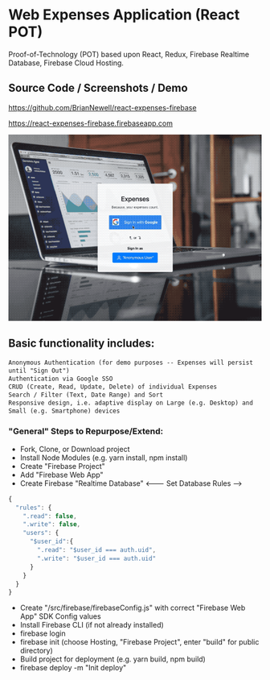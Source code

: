 # Web Expenses Application (React POT)

Proof-of-Technology (POT) based upon React, Redux, Firebase Realtime Database, Firebase Cloud Hosting.

## Source Code / Screenshots / Demo
https://github.com/BrianNewell/react-expenses-firebase

https://react-expenses-firebase.firebaseapp.com

![](react-expenses-firebase-demo.gif)
## Basic functionality includes:

```
Anonymous Authentication (for demo purposes -- Expenses will persist until "Sign Out")
Authentication via Google SSO
CRUD (Create, Read, Update, Delete) of individual Expenses
Search / Filter (Text, Date Range) and Sort
Responsive design, i.e. adaptive display on Large (e.g. Desktop) and Small (e.g. Smartphone) devices
```

### "General" Steps to Repurpose/Extend:

* Fork, Clone, or Download project
* Install Node Modules (e.g. yarn install, npm install)
* Create "Firebase Project"
* Add "Firebase Web App"
* Create Firebase "Realtime Database"
<--- Set Database Rules --> 
```javascript
{
  "rules": {
    ".read": false,
    ".write": false,
    "users": {
      "$user_id":{
        ".read": "$user_id === auth.uid",
        ".write": "$user_id === auth.uid"
      }
    }
  }
}
```
* Create "/src/firebase/firebaseConfig.js" with correct "Firebase Web App" SDK Config values
* Install Firebase CLI (if not already installed)
* firebase login 
* firebase init (choose Hosting, "Firebase Project", enter "build" for public directory)
* Build project for deployment (e.g. yarn build, npm build)
* firebase deploy -m "Init deploy" 
